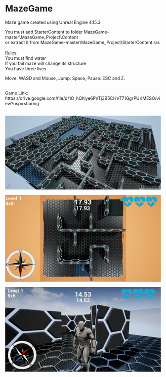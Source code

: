 # MazeGame
Maze game created using Unreal Engine 4.15.3 <br/>

You must add StarterContent to folder MazeGame-master\MazeGame_Project\Content <br />
or extract it from MazeGame-master\MazeGame_Project\StarterContent.rar.<br />
<br />
Rules:<br />
You must find water <br />
If you fail maze will change its structure <br />
You have three lives <br />

Move: WASD and Mouse, Jump: Space, Pause: ESC and Z.

<br />
Game Link: https://drive.google.com/file/d/1O_hQhiye6PnTj3B5CHVT71GgrPUKMESO/view?usp=sharing   <br />

<br />

![alt text](https://github.com/MateuszKapusta/MazeGame/blob/master/Pictures/Maze.png)

![alt text](https://github.com/MateuszKapusta/MazeGame/blob/master/Pictures/Start.jpg)

![alt text](https://github.com/MateuszKapusta/MazeGame/blob/master/Pictures/Game.jpg)
